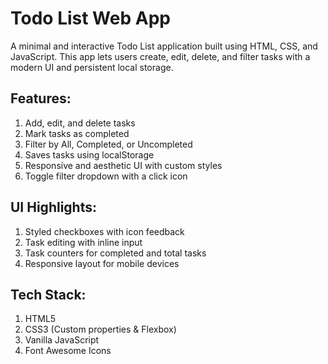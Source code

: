 <h1>Todo List Web App</h1>

A minimal and interactive Todo List application built using HTML, CSS, and JavaScript. This app lets users create, edit, delete, and filter tasks with a modern UI and persistent local storage.

<h2>Features:</h2>

1. Add, edit, and delete tasks
2. Mark tasks as completed
3. Filter by All, Completed, or Uncompleted
4. Saves tasks using localStorage
5. Responsive and aesthetic UI with custom styles
6. Toggle filter dropdown with a click icon

<h2>UI Highlights:</h2>

1. Styled checkboxes with icon feedback
2. Task editing with inline input
3. Task counters for completed and total tasks
4. Responsive layout for mobile devices

<h2>Tech Stack:</h2>

1. HTML5
2. CSS3 (Custom properties & Flexbox)
3. Vanilla JavaScript
4. Font Awesome Icons

